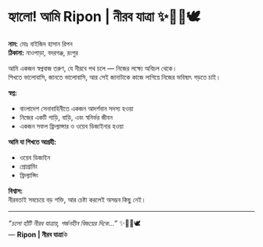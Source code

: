 # হ্যালো! আমি Ripon | নীরব যাত্রা ✨🌿📖🕊️

**নাম:** মোঃ বাইজিদ হাসান রিপন  
**ঠিকানা:** নাওপাড়া, বদরগঞ্জ, রংপুর

আমি একজন স্বপ্নবাজ তরুণ, যে নীরবে পথ চলে — নিজের লক্ষ্যে অবিচল থেকে।  
শিখতে ভালোবাসি, জানতে ভালোবাসি, আর সেই জানাটাকে কাজে লাগিয়ে নিজের ভবিষ্যৎ গড়তে চাই।

**স্বপ্ন:**  
- বাংলাদেশ সেনাবাহিনীতে একজন আদর্শবান সদস্য হওয়া  
- নিজের একটি গাড়ি, বাড়ি, এবং স্বনির্ভর জীবন  
- একজন সফল ফ্রিল্যান্সার ও ওয়েব ডিজাইনার হওয়া  

**আমি যা শিখতে আগ্রহী:**  
- ওয়েব ডিজাইন  
- প্রোগ্রামিং  
- ফ্রিল্যান্সিং

**বিশ্বাস:**  
নীরবতাই সবচেয়ে বড় শক্তি, আর চেষ্টা করলেই অসম্ভব কিছু নেই।

---

_“চলো হাঁটি নীরব যাত্রায়, গর্জনহীন বিজয়ের দিকে…”_ ✨🌿📖🕊️  
— **Ripon | নীরব যাত্রা**কি
